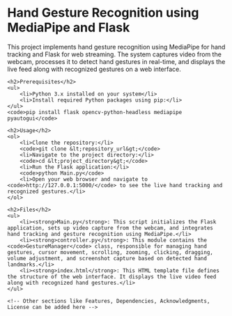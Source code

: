 <div class="container">
    <h1>Hand Gesture Recognition using MediaPipe and Flask</h1>
    <p>This project implements hand gesture recognition using MediaPipe for hand tracking and Flask for web streaming. The system captures video from the webcam, processes it to detect hand gestures in real-time, and displays the live feed along with recognized gestures on a web interface.</p>
    
    <h2>Prerequisites</h2>
    <ul>
        <li>Python 3.x installed on your system</li>
        <li>Install required Python packages using pip:</li>
    </ul>
    <code>pip install flask opencv-python-headless mediapipe pyautogui</code>
    
    <h2>Usage</h2>
    <ol>
        <li>Clone the repository:</li>
        <code>git clone &lt;repository_url&gt;</code>
        <li>Navigate to the project directory:</li>
        <code>cd &lt;project_directory&gt;</code>
        <li>Run the Flask application:</li>
        <code>python Main.py</code>
        <li>Open your web browser and navigate to <code>http://127.0.0.1:5000/</code> to see the live hand tracking and recognized gestures.</li>
    </ol>
    
    <h2>Files</h2>
    <ul>
        <li><strong>Main.py</strong>: This script initializes the Flask application, sets up video capture from the webcam, and integrates hand tracking and gesture recognition using MediaPipe.</li>
        <li><strong>controller.py</strong>: This module contains the <code>GestureManager</code> class, responsible for managing hand gestures, cursor movement, scrolling, zooming, clicking, dragging, volume adjustment, and screenshot capture based on detected hand landmarks.</li>
        <li><strong>index.html</strong>: This HTML template file defines the structure of the web interface. It displays the live video feed along with recognized hand gestures.</li>
    </ul>
    
    <!-- Other sections like Features, Dependencies, Acknowledgments, License can be added here -->
</div>
